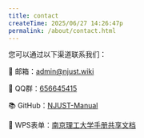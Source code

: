 ```yaml
---
title: contact
createTime: 2025/06/27 14:26:47p
permalink: /about/contact.html
---
```

您可以通过以下渠道联系我们：

📧 邮箱：[admin@njust.wiki](mailto:admin@njust.wiki)

💬 QQ群：[656645415](https://qm.qq.com/q/M6PcScWbia)

📚 GitHub：[NJUST-Manual](https://github.com/NJUST-OpenLib/NJUST-Manual)

📝 WPS表单：[南京理工大学手册共享文档](https://kdocs.cn/l/ca87KwG9gsut)
